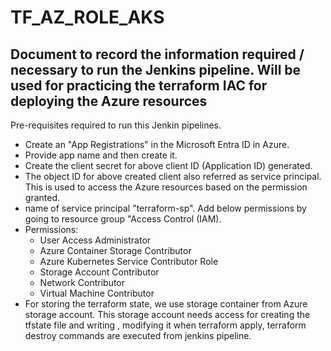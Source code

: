 # TF_AZ_ROLE_AKS
## Document to record the information required / necessary to run the Jenkins pipeline. Will be used for practicing the terraform IAC for deploying the Azure resources

Pre-requisites required to run this Jenkin pipelines.

* Create an "App Registrations" in the Microsoft Entra ID in Azure.
* Provide app name and then create it.
* Create the client secret for above client ID (Application ID) generated.
* The object ID for above created client also referred as service principal. This is used to access the Azure resources based on the permission granted.
* name of service principal "terraform-sp". Add below permissions by going to resource group "Access Control (IAM).
* Permissions:
    - User Access Administrator
    - Azure Container Storage Contributor
    - Azure Kubernetes Service Contributor Role
    - Storage Account Contributor
    - Network Contributor
    - Virtual Machine Contributor
* For storing the terraform state, we use storage container from Azure storage account. This storage account needs access for creating the tfstate file and writing , modifying it when terraform apply, terraform destroy commands are executed from jenkins pipeline.